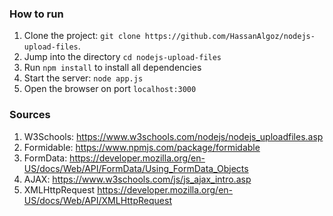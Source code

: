 ### How to run
1. Clone the project: `git clone https://github.com/HassanAlgoz/nodejs-upload-files`.
2. Jump into the directory `cd nodejs-upload-files`
3. Run `npm install` to install all dependencies
4. Start the server: `node app.js`
5. Open the browser on port `localhost:3000`

### Sources
1. W3Schools: https://www.w3schools.com/nodejs/nodejs_uploadfiles.asp
2. Formidable: https://www.npmjs.com/package/formidable
3. FormData: https://developer.mozilla.org/en-US/docs/Web/API/FormData/Using_FormData_Objects
4. AJAX: https://www.w3schools.com/js/js_ajax_intro.asp
5. XMLHttpRequest https://developer.mozilla.org/en-US/docs/Web/API/XMLHttpRequest
